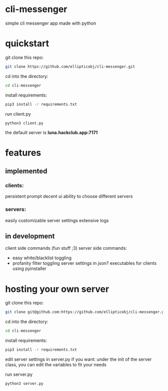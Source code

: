 # cli-messenger

simple cli messenger app made with python

# quickstart

git clone this repo:
```bash
git clone https://github.com/ellipticobj/cli-messenger.git
```

cd into the directory:
```bash
cd cli-messenger
```

install requirements:
```bash
pip3 install -r requirements.txt
```

run client.py
```
python3 client.py
```

the default server is **luna.hackclub.app:7171**

# features
## implemented
### clients:
persistent prompt
decent ui
ability to choose different servers

### servers:
easily customizable server settings
extensive logs

## in development
client side commands (fun stuff ;3)
server side commands:
- easy white/blacklist toggling
- profanity filter toggling
server settings in json?
executables for clients using pyinstaller

# hosting your own server
git clone this repo:
```bash
git clone git@github.com:https://github.com/ellipticobj/cli-messenger.git
```

cd into the directory:
```bash
cd cli-messenger
```

install requirements:
```bash
pip3 install -r requirements.txt
```

edit server settings in server.py if you want:
under the init of the server class, you can edit the variables to fit your needs

run server.py
```
python3 server.py
```

